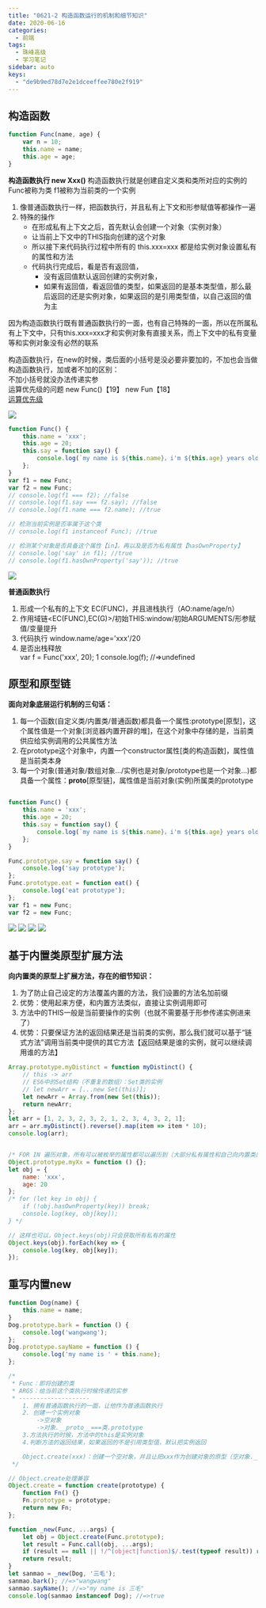 ```yaml
---
title: "0621-2 构造函数运行的机制和细节知识"
date: 2020-06-16
categories:
  - 前端
tags:
  - 珠峰高级
  - 学习笔记
sidebar: auto
keys:
  - "de9b9ed78d7e2e1dceeffee780e2f919"
---
```


## 构造函数

```js
function Func(name, age) {
	var n = 10;
	this.name = name;
	this.age = age;
} 
```

**构造函数执行 new Xxx()**
构造函数执行就是创建自定义类和类所对应的实例的  
  Func被称为类  f1被称为当前类的一个实例
  1. 像普通函数执行一样，把函数执行，并且私有上下文和形参赋值等都操作一遍  
  2. 特殊的操作  
       - 在形成私有上下文之后，首先默认会创建一个对象（实例对象）
       - 让当前上下文中的THIS指向创建的这个对象
       - 所以接下来代码执行过程中所有的 this.xxx=xxx 都是给实例对象设置私有的属性和方法
       - 代码执行完成后，看是否有返回值，
          + 没有返回值默认返回创建的实例对象，
          + 如果有返回值，看返回值的类型，如果返回的是基本类型值，那么最后返回的还是实例对象，如果返回的是引用类型值，以自己返回的值为主  
  
因为构造函数执行既有普通函数执行的一面，也有自己特殊的一面，所以在所属私有上下文中，只有this.xxx=xxx才和实例对象有直接关系，而上下文中的私有变量等和实例对象没有必然的联系  

构造函数执行，在new的时候，类后面的小括号是没必要非要加的，不加也会当做构造函数执行，加或者不加的区别：  
不加小括号就没办法传递实参  
运算优先级的问题  new Func()【19】  new Fun【18】  
[运算优先级](https://developer.mozilla.org/zh-CN/docs/Web/JavaScript/Reference/Operators/Operator_Precedence)

![](http://picbed.04091020.xyz/20200626114007.png)


```js
function Func() {
	this.name = 'xxx';
	this.age = 20;
	this.say = function say() {
		console.log(`my name is ${this.name}，i'm ${this.age} years old！`);
	};
}
var f1 = new Func;
var f2 = new Func;
// console.log(f1 === f2); //false
// console.log(f1.say === f2.say); //false
// console.log(f1.name === f2.name); //true

// 检测当前实例是否率属于这个类
// console.log(f1 instanceof Func); //true

// 检测某个对象是否具备这个属性【in】，再以及是否为私有属性【hasOwnProperty】
// console.log('say' in f1); //true
// console.log(f1.hasOwnProperty('say')); //true 
```

![](http://picbed.04091020.xyz/20200626115423.png)

**普通函数执行**  
1. 形成一个私有的上下文 EC(FUNC)，并且进栈执行（AO:name/age/n）  
2. 作用域链<EC(FUNC),EC(G)>/初始THIS:window/初始ARGUMENTS/形参赋值/变量提升  
3. 代码执行 window.name/age='xxx'/20  
4. 是否出栈释放  
var f = Func('xxx', 20);  1
console.log(f); //=>undefined  

## 原型和原型链

**面向对象底层运行机制的三句话：**

1. 每一个函数(自定义类/内置类/普通函数)都具备一个属性:prototype[原型]，这个属性值是一个对象[浏览器内置开辟的堆]，在这个对象中存储的是，当前类供应给实例调用的公共属性方法
2. 在prototype这个对象中，内置一个constructor属性[类的构造函数]，属性值是当前类本身
3. 每一个对象(普通对象/数组对象.../实例也是对象/prototype也是一个对象...)都具备一个属性：__proto__[原型链]，属性值是当前对象(实例)所属类的prototype


```js

function Func() {
	this.name = 'xxx';
	this.age = 20;
	this.say = function say() {
		console.log(`my name is ${this.name}，i'm ${this.age} years old！`);
	};
}

Func.prototype.say = function say() {
	console.log('say prototype');
};
Func.prototype.eat = function eat() {
	console.log('eat prototype');
};
var f1 = new Func;
var f2 = new Func;
```

![](http://picbed.04091020.xyz/20200706091250.png)
![](http://picbed.04091020.xyz/20200706091314.png)
![](http://picbed.04091020.xyz/20200706091344.png)
![](http://picbed.04091020.xyz/20200706091359.png)


## 基于内置类原型扩展方法

**向内置类的原型上扩展方法，存在的细节知识：**
1. 为了防止自己设定的方法覆盖内置的方法，我们设置的方法名加前缀 
2. 优势：使用起来方便，和内置方法类似，直接让实例调用即可
3. 方法中的THIS一般是当前要操作的实例（也就不需要基于形参传递实例进来了）
4. 优势：只要保证方法的返回结果还是当前类的实例，那么我们就可以基于“链式方法”调用当前类中提供的其它方法【返回结果是谁的实例，就可以继续调用谁的方法】

```js
Array.prototype.myDistinct = function myDistinct() {
	// this -> arr
	// ES6中的Set结构（不重复的数组）：Set类的实例
	// let newArr = [...new Set(this)];
	let newArr = Array.from(new Set(this));
	return newArr;
};
let arr = [1, 2, 3, 2, 3, 2, 1, 2, 3, 4, 3, 2, 1];
arr = arr.myDistinct().reverse().map(item => item * 10);
console.log(arr); 
```

```js

/* FOR IN 遍历对象，所有可以被枚举的属性都可以遍历到（大部分私有属性和自己向内置类原型上扩展的属性）：所以处理FOR IN循环的时候，我们需要加hasOwnProperty判断 */
Object.prototype.myXx = function () {};
let obj = {
	name: 'xxx',
	age: 20
};
/* for (let key in obj) {
	if (!obj.hasOwnProperty(key)) break;
	console.log(key, obj[key]);
} */

// 这样也可以，Object.keys(obj)只会获取所有私有的属性
Object.keys(obj).forEach(key => {
	console.log(key, obj[key]);
});
```


## 重写内置new

```js
function Dog(name) {
	this.name = name;
}
Dog.prototype.bark = function () {
	console.log('wangwang');
};
Dog.prototype.sayName = function () {
	console.log('my name is ' + this.name);
};
```

```js
/*
 * Func：即将创建的类
 * ARGS：给当前这个类执行时候传递的实参 
 * --------------------
	1. 拥有普通函数执行的一面，让他作为普通函数执行
	2. 创建一个实例对象
		->空对象
		->对象.__proto__===类.prototype
	3.方法执行的时候，方法中的this是实例对象
	4.判断方法的返回结果，如果返回的不是引用类型值，默认把实例返回

	Object.create(xxx)：创建一个空对象，并且让把xxx作为创建对象的原型（空对象.__proto__=xxx），xxx必须是对象或者null，如果xxx是null，则创建一个没有任何原型指向的空对象
 */
```

```js
// Object.create处理兼容
Object.create = function create(prototype) {
	function Fn() {}
	Fn.prototype = prototype;
	return new Fn;
};

function _new(Func, ...args) {
	let obj = Object.create(Func.prototype);
	let result = Func.call(obj, ...args);
	if (result == null || !/^(object|function)$/.test(typeof result)) return obj;
	return result;
}
let sanmao = _new(Dog, '三毛');
sanmao.bark(); //=>"wangwang"
sanmao.sayName(); //=>"my name is 三毛"
console.log(sanmao instanceof Dog); //=>true
```